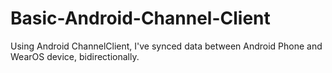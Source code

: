 # Basic-Android-Channel-Client
Using Android ChannelClient, I've synced data between Android Phone and WearOS device, bidirectionally.
